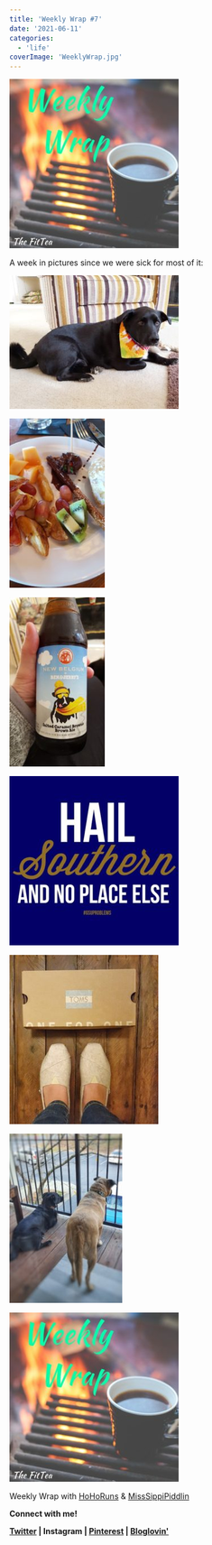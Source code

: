 ```yaml
---
title: 'Weekly Wrap #7'
date: '2021-06-11'
categories:
  - 'life'
coverImage: 'WeeklyWrap.jpg'
---
```


[![](images/WeeklyWrap-300x300.jpg)](https://blog.kaleighscruggs.com/wp-content/uploads/2015/11/WeeklyWrap.jpg)

A week in pictures since we were sick for most of it:

[![](images/IMG_20151122_161730-300x237.jpg)](https://blog.kaleighscruggs.com/wp-content/uploads/2015/11/IMG_20151122_161730.jpg)

[![](images/20151122_120123-169x300.jpg)](https://blog.kaleighscruggs.com/wp-content/uploads/2015/11/20151122_120123.jpg)

[![](images/20151122_155657-169x300.jpg)](https://blog.kaleighscruggs.com/wp-content/uploads/2015/11/20151122_155657.jpg)

[![](images/IMG_20151121_222607-300x300.jpg)](https://blog.kaleighscruggs.com/wp-content/uploads/2015/11/IMG_20151121_222607.jpg)

[![](images/IMG_20151117_101321-264x300.jpg)](https://blog.kaleighscruggs.com/wp-content/uploads/2015/11/IMG_20151117_101321.jpg)

[![](images/20151116_161512-01-200x300.jpeg)](https://blog.kaleighscruggs.com/wp-content/uploads/2015/11/20151116_161512-01.jpeg)

[![](images/WeeklyWrap-300x300.jpg)](http://www.misssippipiddlin.com/)

Weekly Wrap with [HoHoRuns](http://hohoruns.blogspot.com/) & [MissSippiPiddlin](http://www.misssippipiddlin.com/)

**Connect with me!**

**[Twitter](http://twitter.com/kaleighcodes) | Instagram | [Pinterest](https://www.pinterest.com/kleach/) | [Bloglovin'](https://www.bloglovin.com/blogs/fittea-14492845)**
